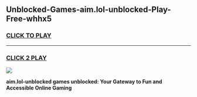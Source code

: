 
## Unblocked-Games-aim.lol-unblocked-Play-Free-whhx5
<h3>
<a href="https://premium76.site?title=aim.lol-unblocked&ref=18A1">CLICK TO PLAY</a></h3>
<hr>

<h3>
<a href="https://premium76.site?title=aim.lol-unblocked&ref=18A1">CLICK 2 PLAY</a>
  
</h3>

<a href="https://premium76.site?title=aim.lol-unblocked&ref=18A1"><img src="https://clearcache.store/games.png"></a>


**aim.lol-unblocked games unblocked: Your Gateway to Fun and Accessible Online Gaming**
